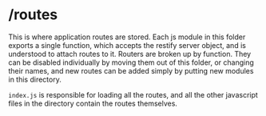 /routes
=======

This is where application routes are stored.  Each js module in this folder exports a single function, which accepts the restify server object, and is understood to attach routes to it.  Routers are broken up by function.  They can be disabled individually by moving them out of this folder, or changing their names, and new routes can be added simply by putting new modules in this directory.

`index.js` is responsible for loading all the routes, and all the other javascript files in the directory contain the routes themselves. 
